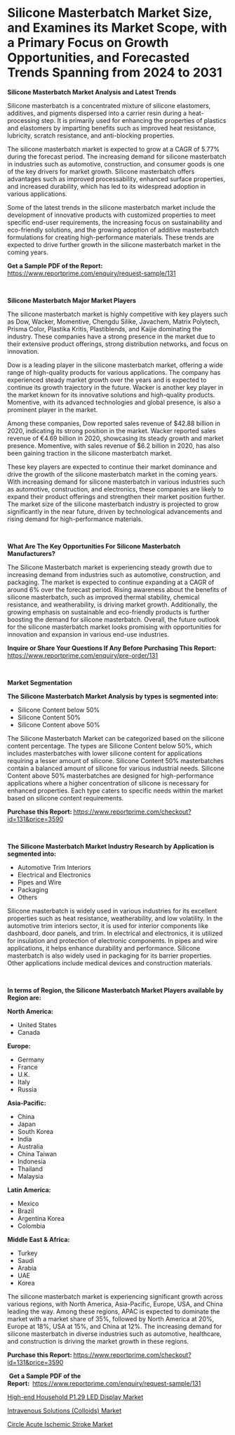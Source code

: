 <p><h1>Silicone Masterbatch Market Size, and Examines its Market Scope, with a Primary Focus on Growth Opportunities, and Forecasted Trends Spanning from 2024 to 2031</h1></p><p><strong>Silicone Masterbatch Market Analysis and Latest Trends</strong></p>
<p><p>Silicone masterbatch is a concentrated mixture of silicone elastomers, additives, and pigments dispersed into a carrier resin during a heat-processing step. It is primarily used for enhancing the properties of plastics and elastomers by imparting benefits such as improved heat resistance, lubricity, scratch resistance, and anti-blocking properties.</p><p>The silicone masterbatch market is expected to grow at a CAGR of 5.77% during the forecast period. The increasing demand for silicone masterbatch in industries such as automotive, construction, and consumer goods is one of the key drivers for market growth. Silicone masterbatch offers advantages such as improved processability, enhanced surface properties, and increased durability, which has led to its widespread adoption in various applications.</p><p>Some of the latest trends in the silicone masterbatch market include the development of innovative products with customized properties to meet specific end-user requirements, the increasing focus on sustainability and eco-friendly solutions, and the growing adoption of additive masterbatch formulations for creating high-performance materials. These trends are expected to drive further growth in the silicone masterbatch market in the coming years.</p></p>
<p><strong>Get a Sample PDF of the Report:&nbsp;</strong> <a href="https://www.reportprime.com/enquiry/request-sample/131">https://www.reportprime.com/enquiry/request-sample/131</a></p>
<p>&nbsp;</p>
<p><strong>Silicone Masterbatch Major Market Players</strong></p>
<p><p>The silicone masterbatch market is highly competitive with key players such as Dow, Wacker, Momentive, Chengdu Silike, Javachem, Matrix Polytech, Prisma Color, Plastika Kritis, Plastiblends, and Kaijie dominating the industry. These companies have a strong presence in the market due to their extensive product offerings, strong distribution networks, and focus on innovation.</p><p>Dow is a leading player in the silicone masterbatch market, offering a wide range of high-quality products for various applications. The company has experienced steady market growth over the years and is expected to continue its growth trajectory in the future. Wacker is another key player in the market known for its innovative solutions and high-quality products. Momentive, with its advanced technologies and global presence, is also a prominent player in the market.</p><p>Among these companies, Dow reported sales revenue of $42.88 billion in 2020, indicating its strong position in the market. Wacker reported sales revenue of €4.69 billion in 2020, showcasing its steady growth and market presence. Momentive, with sales revenue of $6.2 billion in 2020, has also been gaining traction in the silicone masterbatch market.</p><p>These key players are expected to continue their market dominance and drive the growth of the silicone masterbatch market in the coming years. With increasing demand for silicone masterbatch in various industries such as automotive, construction, and electronics, these companies are likely to expand their product offerings and strengthen their market position further. The market size of the silicone masterbatch industry is projected to grow significantly in the near future, driven by technological advancements and rising demand for high-performance materials.</p></p>
<p>&nbsp;</p>
<p><strong>What Are The Key Opportunities For Silicone Masterbatch Manufacturers?</strong></p>
<p><p>The Silicone Masterbatch market is experiencing steady growth due to increasing demand from industries such as automotive, construction, and packaging. The market is expected to continue expanding at a CAGR of around 6% over the forecast period. Rising awareness about the benefits of silicone masterbatch, such as improved thermal stability, chemical resistance, and weatherability, is driving market growth. Additionally, the growing emphasis on sustainable and eco-friendly products is further boosting the demand for silicone masterbatch. Overall, the future outlook for the silicone masterbatch market looks promising with opportunities for innovation and expansion in various end-use industries.</p></p>
<p><strong>Inquire or Share Your Questions If Any Before Purchasing This Report:</strong> <a href="https://www.reportprime.com/enquiry/pre-order/131">https://www.reportprime.com/enquiry/pre-order/131</a></p>
<p>&nbsp;</p>
<p><strong>Market Segmentation</strong></p>
<p><strong>The Silicone Masterbatch Market Analysis by types is segmented into:</strong></p>
<p><ul><li>Silicone Content below 50%</li><li>Silicone Content 50%</li><li>Silicone Content above 50%</li></ul></p>
<p><p>The Silicone Masterbatch Market can be categorized based on the silicone content percentage. The types are Silicone Content below 50%, which includes masterbatches with lower silicone content for applications requiring a lesser amount of silicone. Silicone Content 50% masterbatches contain a balanced amount of silicone for various industrial needs. Silicone Content above 50% masterbatches are designed for high-performance applications where a higher concentration of silicone is necessary for enhanced properties. Each type caters to specific needs within the market based on silicone content requirements.</p></p>
<p><strong>Purchase this Report:&nbsp;</strong><a href="https://www.reportprime.com/checkout?id=131&price=3590">https://www.reportprime.com/checkout?id=131&price=3590</a></p>
<p>&nbsp;</p>
<p><strong>The Silicone Masterbatch Market Industry Research by Application is segmented into:</strong></p>
<p><ul><li>Automotive Trim Interiors</li><li>Electrical and Electronics</li><li>Pipes and Wire</li><li>Packaging</li><li>Others</li></ul></p>
<p><p>Silicone masterbatch is widely used in various industries for its excellent properties such as heat resistance, weatherability, and low volatility. In the automotive trim interiors sector, it is used for interior components like dashboard, door panels, and trim. In electrical and electronics, it is utilized for insulation and protection of electronic components. In pipes and wire applications, it helps enhance durability and performance. Silicone masterbatch is also widely used in packaging for its barrier properties. Other applications include medical devices and construction materials.</p></p>
<p>&nbsp;</p>
<p><strong>In terms of Region, the Silicone Masterbatch Market Players available by Region are:</strong></p>
<p>
    <p> <strong> North America: </strong>
        <ul>
            <li>United States</li>
            <li>Canada</li>
        </ul>
        </p> 
    <p> <strong> Europe: </strong>
        <ul>
            <li>Germany</li>
            <li>France</li>
            <li>U.K.</li>
            <li>Italy</li>
            <li>Russia</li>
        </ul>
        </p> 
    <p> <strong> Asia-Pacific: </strong>
        <ul>
            <li>China</li>
            <li>Japan</li>
            <li>South Korea</li>
            <li>India</li>
            <li>Australia</li>
            <li>China Taiwan</li>
            <li>Indonesia</li>
            <li>Thailand</li>
            <li>Malaysia</li>
        </ul>
        </p> 
    <p> <strong> Latin America: </strong>
        <ul>
            <li>Mexico</li>
            <li>Brazil</li>
            <li>Argentina Korea</li>
            <li>Colombia</li>
        </ul>
        </p> 
    <p> <strong> Middle East & Africa: </strong>
        <ul>
            <li>Turkey</li>
            <li>Saudi</li>
            <li>Arabia</li>
            <li>UAE</li>
            <li>Korea</li>
        </ul>
    </p>
    </p>
<p><p>The silicone masterbatch market is experiencing significant growth across various regions, with North America, Asia-Pacific, Europe, USA, and China leading the way. Among these regions, APAC is expected to dominate the market with a market share of 35%, followed by North America at 20%, Europe at 18%, USA at 15%, and China at 12%. The increasing demand for silicone masterbatch in diverse industries such as automotive, healthcare, and construction is driving the market growth in these regions.</p></p>
<p><strong>Purchase this Report: </strong><a href="https://www.reportprime.com/checkout?id=131&price=3590">https://www.reportprime.com/checkout?id=131&price=3590</a></p>
<p>&nbsp;<strong>Get a Sample PDF of the Report:&nbsp;&nbsp;</strong><a href="https://www.reportprime.com/enquiry/request-sample/131">https://www.reportprime.com/enquiry/request-sample/131</a></p>
<p><strong></strong></p>
<p><p><a href="https://view.publitas.com/reportprime-1/high-end-household-p1-29-led-display-market-analysis-examines-its-scope-on-growth-opportunities-and-forecasted-trends-spanning-from-2023-to-2030/">High-end Household P1.29 LED Display Market</a></p><p><a href="https://view.publitas.com/reportprime-1/intravenous-solutions-colloids-market-size-evaluating-its-market-trends-growth-and-projections-2023-2030/">Intravenous Solutions (Colloids) Market</a></p><p><a href="https://view.publitas.com/reportprime-1/circle-acute-ischemic-stroke-market-a-comprehensive-report-of-its-market-share-growth-trends-2023-2030/">Circle Acute Ischemic Stroke Market</a></p></p>